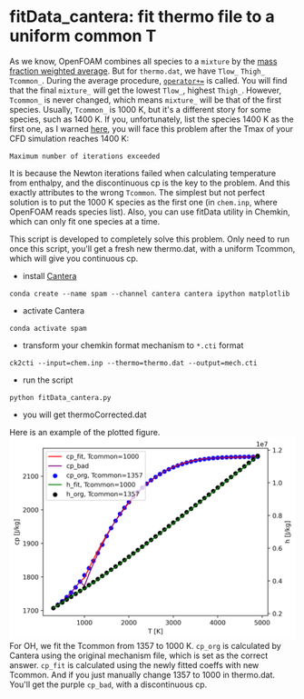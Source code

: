 # fitData_cantera: fit thermo file to a uniform common T

As we know, OpenFOAM combines all species to a `mixture` by the [mass fraction weighted average](https://github.com/OpenFOAM/OpenFOAM-7/blob/master/src/thermophysicalModels/reactionThermo/mixtures/multiComponentMixture/multiComponentMixture.C#L130).
But for `thermo.dat`, we have `Tlow_` `Thigh_` `Tcommon_`.
During the average procedure, [`operator+=`](https://github.com/OpenFOAM/OpenFOAM-7/blob/master/src/thermophysicalModels/specie/thermo/janaf/janafThermoI.H#L268) is called.
You will find that the final `mixture_` will get the lowest `Tlow_`, highest `Thigh_`.
However, `Tcommon_` is never changed, which means `mixture_` will be that of the first species.
Usually, `Tcommon_` is 1000 K, but it's a different story for some species, such as 1400 K.
If you, unfortunately, list the species 1400 K as the first one, as I warned [here](https://github.com/ZhangYanTJU/chemicalMechanisms), you will face this problem after the Tmax of your CFD simulation reaches 1400 K:
```
Maximum number of iterations exceeded
```
It is because the Newton iterations failed when calculating temperature from enthalpy, and the discontinuous cp is the key to the problem.
And this exactly attributes to the wrong `Tcommon`.
The simplest but not perfect solution is to put the 1000 K species as the first one (in `chem.inp`, where OpenFOAM reads species list).
Also, you can use fitData utility in Chemkin, which can only fit one species at a time.

This script is developed to completely solve this problem.
Only need to run once this script, you'll get a fresh new thermo.dat, with a uniform Tcommon, which will give you continuous cp.

- install [Cantera](https://github.com/Cantera/cantera)

```shell
conda create --name spam --channel cantera cantera ipython matplotlib
```

- activate Cantera

```shell
conda activate spam
```

- transform your chemkin format mechanism to `*.cti` format

```shell
ck2cti --input=chem.inp --thermo=thermo.dat --output=mech.cti
```

- run the script

```shell
python fitData_cantera.py
```

- you will get thermoCorrected.dat

Here is an example of the plotted figure.
![OH](OH.png)
For OH, we fit the Tcommon from 1357 to 1000 K.
`cp_org` is calculated by Cantera using the original mechanism file, which is set as the correct answer.
`cp_fit` is calculated using the newly fitted coeffs with new Tcommon.
And if you just manually change 1357 to 1000 in thermo.dat. You'll get the purple `cp_bad`, with a discontinuous cp.
